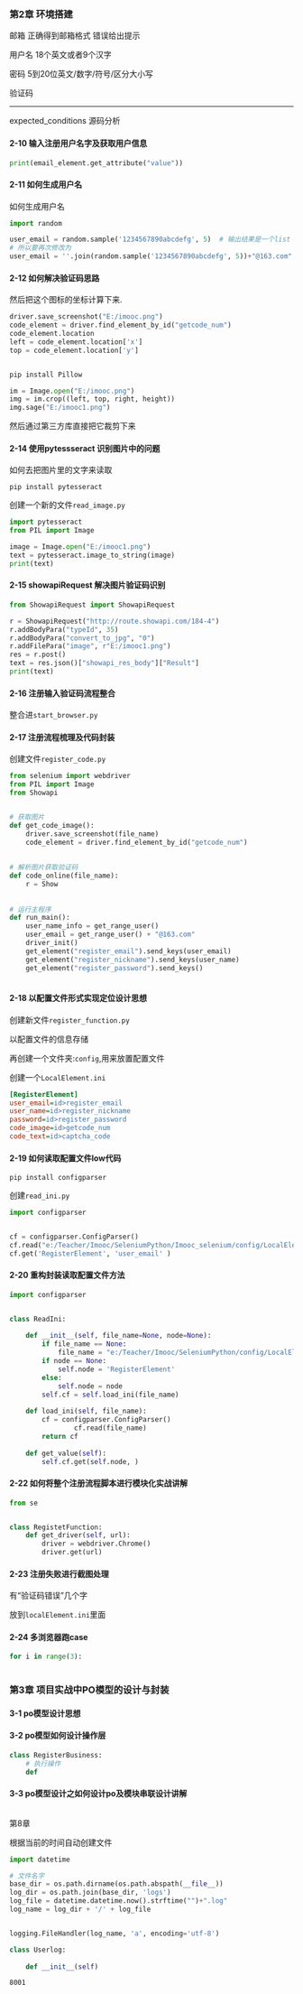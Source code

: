 ### 第2章 环境搭建



邮箱		正确得到邮箱格式		错误给出提示

用户名	 18个英文或者9个汉字

密码		5到20位英文/数字/符号/区分大小写

验证码

---

expected_conditions 源码分析

#### 2-10 输入注册用户名字及获取用户信息

```python
print(email_element.get_attribute("value"))
```

#### 2-11 如何生成用户名

如何生成用户名

```python
import random

user_email = random.sample('1234567890abcdefg', 5)  # 输出结果是一个list
# 所以要再次修改为
user_email = ''.join(random.sample('1234567890abcdefg', 5))+"@163.com"
```

#### 2-12 如何解决验证码思路

然后把这个图标的坐标计算下来.

```python
driver.save_screenshot("E:/imooc.png")
code_element = driver.find_element_by_id("getcode_num")
code_element.location
left = code_element.location['x']
top = code_element.location['y']


pip install Pillow

im = Image.open("E:/imooc.png")
img = im.crop((left, top, right, height))
img.sage("E:/imooc1.png")
```

然后通过第三方库直接把它裁剪下来

#### 2-14 使用pytessseract 识别图片中的问题

如何去把图片里的文字来读取

`pip install pytesseract`

创建一个新的文件`read_image.py`

```python
import pytesseract
from PIL import Image

image = Image.open("E:/imooc1.png")
text = pytesseract.image_to_string(image)
print(text)
```

#### 2-15 showapiRequest 解决图片验证码识别

 ```python
from ShowapiRequest import ShowapiRequest

r = ShowapiRequest("http://route.showapi.com/184-4")
r.addBodyPara("typeId", 35)
r.addBodyPara("convert_to_jpg", "0")
r.addFilePara("image", r"E:/imooc1.png")
res = r.post()
text = res.json()["showapi_res_body"]["Result"]
print(text)
 ```

#### 2-16 注册输入验证码流程整合

整合进`start_browser.py`



#### 2-17 注册流程梳理及代码封装

创建文件`register_code.py`

```python
from selenium import webdriver
from PIL import Image
from Showapi


# 获取图片
def get_code_image():
    driver.save_screenshot(file_name)
    code_element = driver.find_element_by_id("getcode_num")
    
    
# 解析图片获取验证码
def code_online(file_name):
    r = Show
    
    
# 运行主程序
def run_main():
    user_name_info = get_range_user()
    user_email = get_range_user() + "@163.com"
    driver_init()
    get_element("register_email").send_keys(user_email)
    get_element("register_nickname").send_keys(user_name)
    get_element("register_password").send_keys()
    
```

#### 2-18 以配置文件形式实现定位设计思想

创建新文件`register_function.py`

以配置文件的信息存储

再创建一个文件夹:`config`,用来放置配置文件

创建一个`LocalElement.ini`

```ini
[RegisterElement]
user_email=id>register_email
user_name=id>register_nickname
password=id>register_password
code_image=id>getcode_num
code_text=id>captcha_code
```

#### 2-19 如何读取配置文件low代码

```shell
pip install configparser
```

创建`read_ini.py`

```python
import configparser


cf = configparser.ConfigParser()
cf.read("e:/Teacher/Imooc/SeleniumPython/Imooc_selenium/config/LocalElement.ini")
cf.get('RegisterElement', 'user_email' )
```

#### 2-20 重构封装读取配置文件方法

```python
import configparser


class ReadIni:
  
  	def __init__(self, file_name=None, node=None):
      	if file_name == None:
          	file_name = "e:/Teacher/Imooc/SeleniumPython/config/LocalElement.ini"
        if node == None:
            self.node = 'RegisterElement'
        else:
            self.node = node
        self.cf = self.load_ini(file_name)
        
    def load_ini(self, file_name):
        cf = configparser.ConfigParser()
				cf.read(file_name)
        return cf
      
    def get_value(self):
        self.cf.get(self.node, )
```

#### 2-22 如何将整个注册流程脚本进行模块化实战讲解

```python
from se


class RegistetFunction:
    def get_driver(self, url):
        driver = webdriver.Chrome()
        driver.get(url)
```

#### 2-23 注册失败进行截图处理

有“验证码错误”几个字

放到`localElement.ini`里面

#### 2-24 多浏览器跑case

```python
for i in range(3):
    
```

### 第3章 项目实战中PO模型的设计与封装

#### 3-1 po模型设计思想

#### 3-2 po模型如何设计操作层

```python
class RegisterBusiness:
    # 执行操作
    def 
```

#### 3-3 po模型设计之如何设计po及模块串联设计讲解

```python

```



第8章

根据当前的时间自动创建文件

```python
import datetime

# 文件名字
base_dir = os.path.dirname(os.path.abspath(__file__))
log_dir = os.path.join(base_dir, 'logs')
log_file = datetime.datetime.now().strftime("")+".log"
log_name = log_dir + '/' + log_file


logging.FileHandler(log_name, 'a', encoding='utf-8')
```



```python
class Userlog:
  	
    def __init__(self)
```





```
8001
```



























































